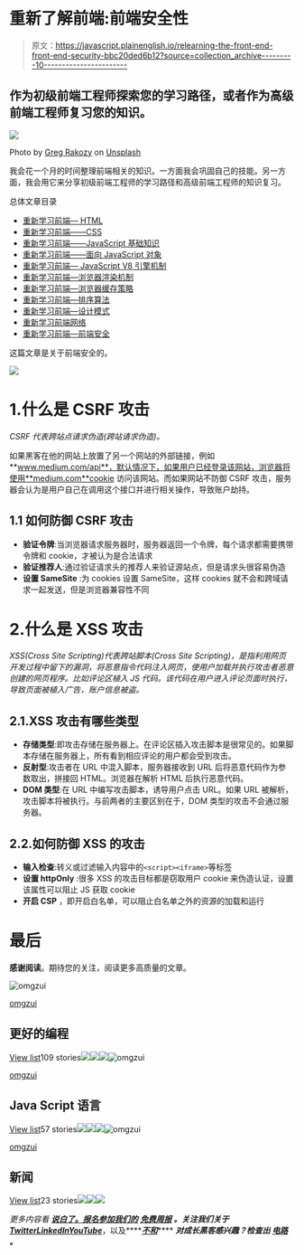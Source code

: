 # 重新了解前端:前端安全性

> 原文：<https://javascript.plainenglish.io/relearning-the-front-end-front-end-security-bbc20ded6b12?source=collection_archive---------10----------------------->

## 作为初级前端工程师探索您的学习路径，或者作为高级前端工程师复习您的知识。

![](img/4569366773dedd624b0d104542dbaf8f.png)

Photo by [Greg Rakozy](https://unsplash.com/@grakozy?utm_source=medium&utm_medium=referral) on [Unsplash](https://unsplash.com?utm_source=medium&utm_medium=referral)

我会花一个月的时间整理前端相关的知识。一方面我会巩固自己的技能。另一方面，我会用它来分享初级前端工程师的学习路径和高级前端工程师的知识复习。

总体文章目录

*   [重新学习前端— HTML](/relearn-the-front-end-html-26a38c5ba196)
*   [重新学习前端——CSS](/relearn-the-front-end-css-4d74eb5981f8)
*   [重新学习前端——JavaScript 基础知识](/relearn-the-front-end-javascript-basics-d770eefd791f)
*   [重新学习前端——面向 JavaScript 对象](/relearning-the-front-end-javascript-object-oriented-913077e735bf)
*   [重新学习前端— JavaScript V8 引擎机制](/relearning-the-front-end-javascript-v8-engine-mechanism-cc6457b43aff)
*   [重新学习前端—浏览器渲染机制](/relearning-the-front-end-browser-rendering-mechanism-efbfc19d225f)
*   [重新学习前端—浏览器缓存策略](/relearn-the-front-end-browser-caching-strategy-21cd081886d)
*   [重新学习前端—排序算法](/relearn-the-front-end-sorting-algorithm-348f939632e0)
*   [重新学习前端—设计模式](/relearning-the-front-end-design-patterns-e95444b6bdb)
*   [重新学习前端网络](/relearn-the-front-end-network-b0402a870336)
*   [重新学习前端—前端安全](/relearning-the-front-end-front-end-security-bbc20ded6b12)

这篇文章是关于前端安全的。

![](img/e7aa816473debf2dc7941390527bfe11.png)

# 1.什么是 CSRF 攻击

*CSRF 代表跨站点请求伪造(跨站请求伪造)。*

如果黑客在他的网站上放置了另一个网站的外部链接，例如**www.medium.com/api**，默认情况下，如果用户已经登录该网站，浏览器将使用**medium.com**cookie 访问该网站。而如果网站不防御 CSRF 攻击，服务器会认为是用户自己在调用这个接口并进行相关操作，导致账户劫持。

## 1.1 如何防御 CSRF 攻击

*   **验证令牌**:当浏览器请求服务器时，服务器返回一个令牌，每个请求都需要携带令牌和 cookie，才被认为是合法请求
*   **验证推荐人**:通过验证请求头的推荐人来验证源站点，但是请求头很容易伪造
*   **设置 SameSite** :为 cookies 设置 SameSite，这样 cookies 就不会和跨域请求一起发送，但是浏览器兼容性不同

# 2.什么是 XSS 攻击

*XSS(Cross Site Scripting)代表跨站脚本(Cross Site Scripting)，是指利用网页开发过程中留下的漏洞，将恶意指令代码注入网页，使用户加载并执行攻击者恶意创建的网页程序。比如评论区植入 JS 代码。该代码在用户进入评论页面时执行，导致页面被植入广告，账户信息被盗。*

## 2.1.XSS 攻击有哪些类型

*   **存储类型**:即攻击存储在服务器上。在评论区插入攻击脚本是很常见的。如果脚本存储在服务器上，所有看到相应评论的用户都会受到攻击。
*   **反射型**:攻击者在 URL 中混入脚本，服务器接收到 URL 后将恶意代码作为参数取出，拼接回 HTML。浏览器在解析 HTML 后执行恶意代码。
*   **DOM 类型**:在 URL 中编写攻击脚本，诱导用户点击 URL。如果 URL 被解析，攻击脚本将被执行。与前两者的主要区别在于，DOM 类型的攻击不会通过服务器。

## 2.2.如何防御 XSS 的攻击

*   **输入检查**:转义或过滤输入内容中的`<script><iframe>`等标签
*   **设置 httpOnly** :很多 XSS 的攻击目标都是窃取用户 cookie 来伪造认证，设置该属性可以阻止 JS 获取 cookie
*   **开启 CSP** ，即开启白名单，可以阻止白名单之外的资源的加载和运行

# 最后

**感谢阅读**。期待您的关注，阅读更多高质量的文章。

![omgzui](img/113db82933227743d0067a68e250ac93.png)

[omgzui](https://medium.com/@omgzui?source=post_page-----bbc20ded6b12--------------------------------)

## 更好的编程

[View list](https://medium.com/@omgzui/list/better-programing-9b4c9bb174aa?source=post_page-----bbc20ded6b12--------------------------------)109 stories![](img/64fcf15e27c514ec49d62966b68dbc15.png)![](img/3e6ce891363c151131c5993ca0dcc526.png)![](img/a7dd413de22f319a3c4729c9e737feb8.png)![omgzui](img/113db82933227743d0067a68e250ac93.png)

[omgzui](https://medium.com/@omgzui?source=post_page-----bbc20ded6b12--------------------------------)

## Java Script 语言

[View list](https://medium.com/@omgzui/list/javascript-48bfc7b5f93c?source=post_page-----bbc20ded6b12--------------------------------)57 stories![](img/64fcf15e27c514ec49d62966b68dbc15.png)![](img/3e6ce891363c151131c5993ca0dcc526.png)![](img/a7dd413de22f319a3c4729c9e737feb8.png)![omgzui](img/113db82933227743d0067a68e250ac93.png)

[omgzui](https://medium.com/@omgzui?source=post_page-----bbc20ded6b12--------------------------------)

## 新闻

[View list](https://medium.com/@omgzui/list/news-67ec0a972660?source=post_page-----bbc20ded6b12--------------------------------)23 stories![](img/c3f36b36bf050f98fd5a8e3c89103cad.png)![](img/8459df5aae62dc00f04377e09544be88.png)![](img/2864058bcedc8c1cd6492624ba9671c6.png)

*更多内容看* [***说白了。报名参加我们的***](https://plainenglish.io/) **[***免费周报***](http://newsletter.plainenglish.io/) *。关注我们关于*[***Twitter***](https://twitter.com/inPlainEngHQ)[***LinkedIn***](https://www.linkedin.com/company/inplainenglish/)*[***YouTube***](https://www.youtube.com/channel/UCtipWUghju290NWcn8jhyAw)***，以及****[***不和***](https://discord.gg/GtDtUAvyhW)**** ***对成长黑客感兴趣？检查出* [***电路***](https://circuit.ooo/) ***。*****